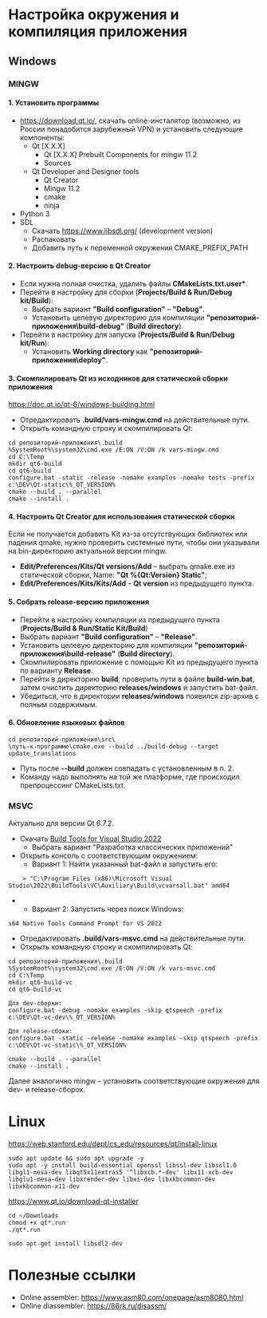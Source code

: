 # Настройка окружения и компиляция приложения

## Windows

### MINGW

#### 1. Установить программы
* https://download.qt.io/, скачать online-инсталятор (возможно, из России понадобится зарубежный VPN) и установить следующие компоненты:
    * Qt [X.X.X]
        * Qt [X.X.X] Prebuilt Components for mingw 11.2
        * Sources
    * Qt Developer and Designer tools
        * Qt Creator
        * Mingw 11.2
        * cmake
        * ninja
* Python 3
* SDL
    * Скачать https://www.libsdl.org/ (development version)
    * Распаковать
    * Добавить путь к переменной окружения CMAKE_PREFIX_PATH

#### 2. Настроить debug-версию в Qt Creator
* Если нужна полная очистка, удалить файлы __CMakeLists.txt.user*__.
* Перейти в настройку для сборки (__Projects/Build & Run/Debug kit/Build__):
    * Выбрать вариант __"Build configuration"__ &ndash; __"Debug"__. 
    * Установить целевую директорию для компиляции __"репозиторий-приложения\build-debug"__ (__Build directory__).
* Перейти в настройку для запуска (__Projects/Build & Run/Debug kit/Run__):
    * Установить __Working directory__ как __"репозиторий-приложения\deploy"__.

#### 3. Скомпилировать Qt из исходников для статической сборки приложения

https://doc.qt.io/qt-6/windows-building.html

* Отредактировать __.build/vars-mingw.cmd__ на действительные пути.
* Открыть командную строку и скомпилировать Qt: 

~~~
cd репозиторий-приложения\.build
%SystemRoot%\system32\cmd.exe /E:ON /V:ON /k vars-mingw.cmd
cd C:\Temp
mkdir qt6-build
cd qt6-build
configure.bat -static -release -nomake examples -nomake tests -prefix c:\DEV\Qt-static\%_QT_VERSION%
cmake --build . --parallel
cmake --install .
~~~

#### 4. Настроить Qt Creator для использования статической сборки
Если не получается добавить Kit из-за отсутствующих библиотек или падения qmake, нужно проверить системные пути, чтобы они указывали на bin-директорию актуальной версии mingw.

* __Edit/Preferences/Kits/Qt versions/Add__ &ndash; выбрать qmake.exe из статической сборки, Name: __"Qt %{Qt:Version} Static"__;
* __Edit/Preferences/Kits/Kits/Add__ &ndash; __Qt version__ из предыдущего пункта.


#### 5. Собрать release-версию приложения
* Перейти в настройку компиляции из предыдущего пункта (__Projects/Build & Run/Static Kit/Build__)
* Выбрать вариант __"Build configuration"__ &ndash; __"Release"__. 
* Установить целевую директорию для компиляции __"репозиторий-приложения\build-release"__ (__Build directory__).
* Скомпилировать приложение с помощью Kit из предыдущего пункта по варианту __Release__.
* Перейти в директорию __build__, проверить пути в файле __build-win.bat__, затем очистить директорию __releases/windows__ и запустить bat-файл.
* Убедиться, что в директории __releases/windows__ появился zip-архив с полным содержимым.

#### 6. Обновление языковых файлов
~~~
cd репозиторий-приложения\src\
\путь-к-программе\cmake.exe --build ../build-debug --target update_translations
~~~
* Путь после __--build__ должен совпадать с установленным в п. 2.
* Команду надо выполнять на той же платформе, где происходил препроцессинг CMakeLists.txt. 

### MSVC
Актуально для версии Qt 6.7.2.

* Скачать [Build Tools for Visual Studio 2022](https://visualstudio.microsoft.com/downloads/)
    * Выбрать вариант "Разработка классических приложений"
* Открыть консоль с соответствующим окружением:
    * Вариант 1: Найти указанный bat-файл и запустить его:
~~~  
    > "C:\Program Files (x86)\Microsoft Visual Studio\2022\BuildTools\VC\Auxiliary\Build\vcvarsall.bat" amd64
~~~
* 
    * Вариант 2: Запустить через поиск Windows:
~~~
x64 Native Tools Command Prompt for VS 2022
~~~

* Отредактировать __.build/vars-msvc.cmd__ на действительные пути.
* Открыть командную строку и скомпилировать Qt: 
~~~
cd репозиторий-приложения\.build
%SystemRoot%\system32\cmd.exe /E:ON /V:ON /k vars-msvc.cmd
cd C:\Temp
mkdir qt6-build-vc
cd qt6-build-vc

Для dev-сборки:
configure.bat -debug -nomake examples -skip qtspeech -prefix c:\DEV\Qt-vc-dev\%_QT_VERSION%

Для release-сбоки:
configure.bat -static -release -nomake examples -skip qtspeech -prefix c:\DEV\Qt-vc-static\%_QT_VERSION%

cmake --build . --parallel
cmake --install .
~~~

Далее аналогично mingw &ndash; установить соответствующие окружения для dev- и release-сборок.

# Linux

https://web.stanford.edu/dept/cs_edu/resources/qt/install-linux

~~~
sudo apt update && sudo apt upgrade -y
sudo apt -y install build-essential openssl libssl-dev libssl1.0 libgl1-mesa-dev libqt5x11extras5 '^libxcb.*-dev' libx11-xcb-dev libglu1-mesa-dev libxrender-dev libxi-dev libxkbcommon-dev libxkbcommon-x11-dev
~~~

https://www.qt.io/download-qt-installer

~~~
cd ~/Downloads
chmod +x qt*.run
./qt*.run

sudo apt-get install libsdl2-dev
~~~


# Полезные ссылки

* Online assembler: https://www.asm80.com/onepage/asm8080.html
* Online diassembler: https://86rk.ru/disassm/